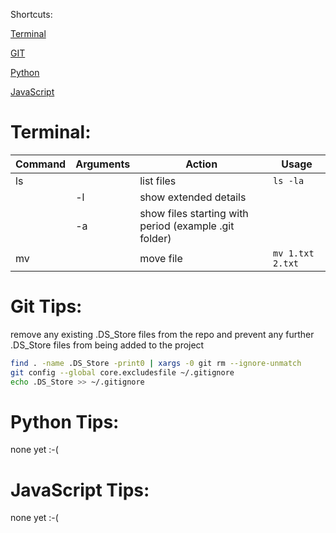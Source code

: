 Shortcuts:

[Terminal](#terminal)

[GIT](#git-tips)

[Python](#python-tips)

[JavaScript](#javascript-tips)

# Terminal:

Command | Arguments | Action | Usage
--------|-----------|--------|------
ls | &nbsp; | list files | ```ls -la```
&nbsp; | -l | show extended details | &nbsp;
&nbsp; | -a | show files starting with period (example .git folder) | &nbsp;
mv | &nbsp; | move file | ```mv 1.txt 2.txt```

# Git Tips:

remove any existing .DS_Store files from the repo and prevent any further .DS_Store files from being added to the project

```bash
find . -name .DS_Store -print0 | xargs -0 git rm --ignore-unmatch
git config --global core.excludesfile ~/.gitignore
echo .DS_Store >> ~/.gitignore
```

# Python Tips:

none yet :-(

# JavaScript Tips:

none yet :-(
